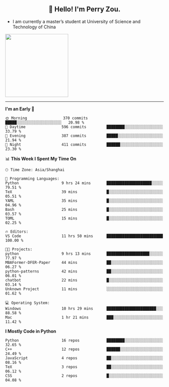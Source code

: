 <h2 align="center">👋 Hello! I'm Perry Zou.</h2>

- I am currently a master’s student at University of Science and Technology of China

<img height=200 align="center" src="https://github-readme-stats.vercel.app/api?username=zonepg" />

-------

<!--START_SECTION:waka-->
**I'm an Early 🐤** 

```text
🌞 Morning                370 commits         █████░░░░░░░░░░░░░░░░░░░░   20.98 % 
🌆 Daytime                596 commits         ████████░░░░░░░░░░░░░░░░░   33.79 % 
🌃 Evening                387 commits         █████░░░░░░░░░░░░░░░░░░░░   21.94 % 
🌙 Night                  411 commits         ██████░░░░░░░░░░░░░░░░░░░   23.30 % 
```


📊 **This Week I Spent My Time On** 

```text
🕑︎ Time Zone: Asia/Shanghai

💬 Programming Languages: 
Python                   9 hrs 24 mins       ████████████████████░░░░░   79.51 % 
TeX                      39 mins             █░░░░░░░░░░░░░░░░░░░░░░░░   05.51 % 
YAML                     35 mins             █░░░░░░░░░░░░░░░░░░░░░░░░   04.96 % 
Bash                     25 mins             █░░░░░░░░░░░░░░░░░░░░░░░░   03.57 % 
TOML                     15 mins             █░░░░░░░░░░░░░░░░░░░░░░░░   02.25 % 

🔥 Editors: 
VS Code                  11 hrs 50 mins      █████████████████████████   100.00 % 

🐱‍💻 Projects: 
python                   9 hrs 13 mins       ███████████████████░░░░░░   77.97 % 
MBAFormer-DFER-Paper     44 mins             ██░░░░░░░░░░░░░░░░░░░░░░░   06.27 % 
python-patterns          42 mins             ██░░░░░░░░░░░░░░░░░░░░░░░   06.01 % 
chatbot                  22 mins             █░░░░░░░░░░░░░░░░░░░░░░░░   03.14 % 
Unknown Project          11 mins             ░░░░░░░░░░░░░░░░░░░░░░░░░   01.62 % 

💻 Operating System: 
Windows                  10 hrs 29 mins      ██████████████████████░░░   88.58 % 
Mac                      1 hr 21 mins        ███░░░░░░░░░░░░░░░░░░░░░░   11.42 % 
```

**I Mostly Code in Python** 

```text
Python                   16 repos            ████████░░░░░░░░░░░░░░░░░   32.65 % 
C++                      12 repos            ██████░░░░░░░░░░░░░░░░░░░   24.49 % 
JavaScript               4 repos             ██░░░░░░░░░░░░░░░░░░░░░░░   08.16 % 
TeX                      3 repos             ██░░░░░░░░░░░░░░░░░░░░░░░   06.12 % 
CSS                      2 repos             █░░░░░░░░░░░░░░░░░░░░░░░░   04.08 % 
```




<!--END_SECTION:waka-->
